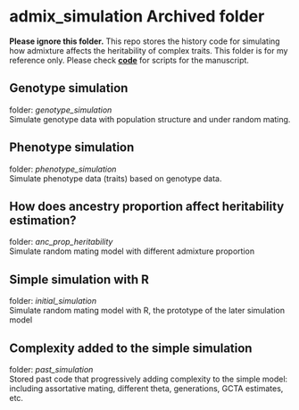 # admix_simulation Archived folder 

**Please ignore this folder.** This repo stores the history code for simulating how admixture affects the heritability of complex traits. This folder is for my reference only. Please check [**code**](https://github.com/jinguohuang/admix_heritability/tree/master/code/) for scripts for the manuscript.

## Genotype simulation 
folder: *genotype_simulation* <br />
Simulate genotype data with population structure and under random mating.

## Phenotype simulation
folder: *phenotype_simulation* <br />
Simulate phenotype data (traits) based on genotype data.

## How does ancestry proportion affect heritability estimation?
folder: *anc_prop_heritability* <br />
Simulate random mating model with different admixture proportion

## Simple simulation with R
folder: *initial_simulation* <br />
Simulate random mating model with R, the prototype of the later simulation model

## Complexity added to the simple simulation
folder: *past_simulation* <br />
Stored past code that progressively adding complexity to the simple model: including assortative mating, different theta, generations, GCTA estimates, etc.
